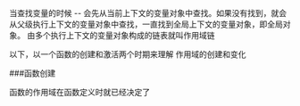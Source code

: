 当查找变量的时候 -- 会先从当前上下文的变量对象中查找。如果没有找到，就会从父级执行上下文的变量对象中查找，一直找到全局上下文的变量对象，即全局对象。
由多个执行上下文的变量对象构成的链表就叫作用域链


以下，以一个函数的创建和激活两个时期来理解 作用域的创建和变化

###函数创建

函数的作用域在函数定义时就已经决定了
